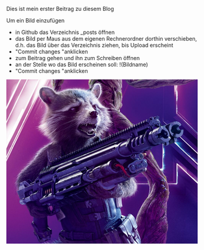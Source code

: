 Dies ist mein erster Beitrag zu diesem Blog

Um ein Bild einzufügen
- in Github das Verzeichnis _posts öffnen
- das Bild per Maus aus dem eigenen Rechnerordner dorthin verschieben, d.h. das Bild über das Verzeichnis ziehen, bis Upload erscheint
- "Commit changes "anklicken
- zum Beitrag gehen und ihn zum Schreiben öffnen
- an der Stelle wo das Bild erscheinen soll: !(Bildname)
- "Commit changes "anklicken

![Guardians of the Galaxy: Rocket](Rocket_Raccoon.jpg)
